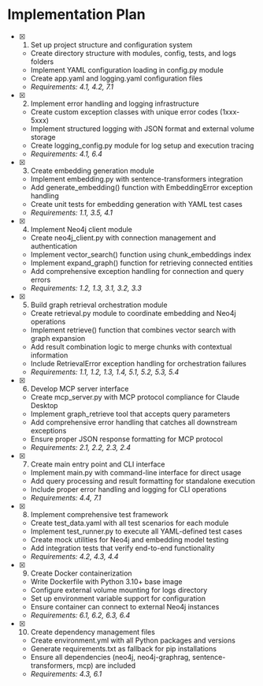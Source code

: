 # Implementation Plan

- [x] 1. Set up project structure and configuration system
  - Create directory structure with modules, config, tests, and logs folders
  - Implement YAML configuration loading in config.py module
  - Create app.yaml and logging.yaml configuration files
  - _Requirements: 4.1, 4.2, 7.1_

- [x] 2. Implement error handling and logging infrastructure
  - Create custom exception classes with unique error codes (1xxx-5xxx)
  - Implement structured logging with JSON format and external volume storage
  - Create logging_config.py module for log setup and execution tracing
  - _Requirements: 4.1, 6.4_

- [x] 3. Create embedding generation module
  - Implement embedding.py with sentence-transformers integration
  - Add generate_embedding() function with EmbeddingError exception handling
  - Create unit tests for embedding generation with YAML test cases
  - _Requirements: 1.1, 3.5, 4.1_

- [x] 4. Implement Neo4j client module
  - Create neo4j_client.py with connection management and authentication
  - Implement vector_search() function using chunk_embeddings index
  - Implement expand_graph() function for retrieving connected entities
  - Add comprehensive exception handling for connection and query errors
  - _Requirements: 1.2, 1.3, 3.1, 3.2, 3.3_

- [x] 5. Build graph retrieval orchestration module
  - Create retrieval.py module to coordinate embedding and Neo4j operations
  - Implement retrieve() function that combines vector search with graph expansion
  - Add result combination logic to merge chunks with contextual information
  - Include RetrievalError exception handling for orchestration failures
  - _Requirements: 1.1, 1.2, 1.3, 1.4, 5.1, 5.2, 5.3, 5.4_

- [x] 6. Develop MCP server interface
  - Create mcp_server.py with MCP protocol compliance for Claude Desktop
  - Implement graph_retrieve tool that accepts query parameters
  - Add comprehensive error handling that catches all downstream exceptions
  - Ensure proper JSON response formatting for MCP protocol
  - _Requirements: 2.1, 2.2, 2.3, 2.4_

- [x] 7. Create main entry point and CLI interface
  - Implement main.py with command-line interface for direct usage
  - Add query processing and result formatting for standalone execution
  - Include proper error handling and logging for CLI operations
  - _Requirements: 4.4, 7.1_

- [x] 8. Implement comprehensive test framework
  - Create test_data.yaml with all test scenarios for each module
  - Implement test_runner.py to execute all YAML-defined test cases
  - Create mock utilities for Neo4j and embedding model testing
  - Add integration tests that verify end-to-end functionality
  - _Requirements: 4.2, 4.3, 4.4_

- [x] 9. Create Docker containerization
  - Write Dockerfile with Python 3.10+ base image
  - Configure external volume mounting for logs directory
  - Set up environment variable support for configuration
  - Ensure container can connect to external Neo4j instances
  - _Requirements: 6.1, 6.2, 6.3, 6.4_

- [x] 10. Create dependency management files
  - Create environment.yml with all Python packages and versions
  - Generate requirements.txt as fallback for pip installations
  - Ensure all dependencies (neo4j, neo4j-graphrag, sentence-transformers, mcp) are included
  - _Requirements: 4.3, 6.1_